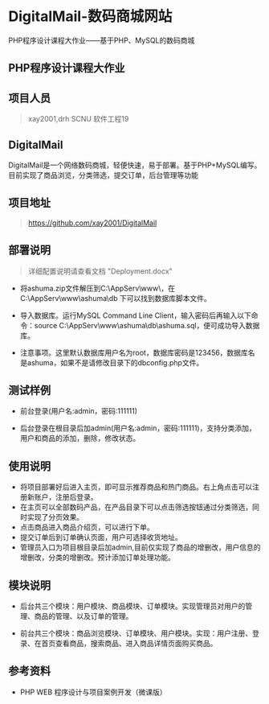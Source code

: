 # DigitalMail-数码商城网站
PHP程序设计课程大作业——基于PHP、MySQL的数码商城

## PHP程序设计课程大作业

## 项目人员

> xay2001,drh
> SCNU 软件工程19 

## DigitalMail

DigitalMail是一个网络数码商城，轻便快速，易于部署。基于PHP+MySQL编写。目前实现了商品浏览，分类筛选，提交订单，后台管理等功能

## 项目地址

> https://github.com/xay2001/DigitalMail

## 部署说明

>详细配置说明请查看文档 "Deployment.docx"

* 将ashuma.zip文件解压到C:\AppServ\www\，在C:\AppServ\www\ashuma\db 下可以找到数据库脚本文件。

* 导入数据库。运行MySQL Command Line Client，输入密码后再输入以下命令：source C:\AppServ\www\ashuma\db\ashuma.sql，便可成功导入数据库。

* 注意事项。这里默认数据库用户名为root，数据库密码是123456，数据库名是ashuma，如果不是请修改目录下的dbconfig.php文件。

## 测试样例

* 前台登录(用户名:admin，密码:111111)

* 后台登录在根目录后加admin(用户名:admin，密码:111111)，支持分类添加，用户和商品的添加，删除，修改状态。

## 使用说明

* 将项目部署好后进入主页，即可显示推荐商品和热门商品。右上角点击可以注册新账户，注册后登录。
* 在主页可以全部数码产品，在产品目录下可以点击筛选按钮通过分类筛选，同时实现了分页效果。
* 点击商品进入商品介绍页，可以进行下单。
* 提交订单后到订单确认页面，用户可选择收货地址。
* 管理员入口为项目根目录后加admin,目前仅实现了商品的增删改，用户信息的增删改，分类的增删改。预计添加订单处理功能。

## 模块说明

* 后台共三个模块：用户模块、商品模块、订单模块。实现管理员对用户的管理、商品的管理、以及订单的管理。

* 前台共三个模块：商品浏览模块、订单模块、用户模块。实现：用户注册、登录、在首页查看商品，搜索商品、进入商品详情页面购买商品。


## 参考资料
* PHP WEB 程序设计与项目案例开发（微课版）